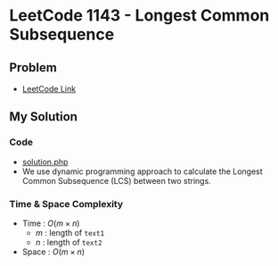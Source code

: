 # LeetCode 1143 - Longest Common Subsequence

## Problem  
- [LeetCode Link](https://leetcode.com/problems/longest-common-subsequence/)

## My Solution

### Code
- [solution.php](./solution.php)
- We use dynamic programming approach to calculate the Longest Common Subsequence (LCS) between two strings.

### Time & Space Complexity
- Time  : $O(m \times n)$
  - $m$ : length of `text1`
  - $n$ : length of `text2`
- Space : $O(m \times n)$
